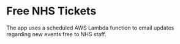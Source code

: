 # Free NHS Tickets

The app uses a scheduled AWS Lambda function to email updates regarding new events free to NHS staff.
